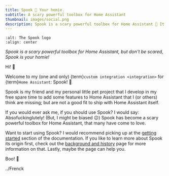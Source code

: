 ```yaml
---
title: Spook 👻 Your homie.
subtitle: A scary powerful toolbox for Home Assistant
thumbnail: images/social.png
description: Spook is a scary powerful toolbox for Home Assistant 👻 It can be installed as an custom integration in your Home Assistant via the Home Assistant Community Store.
---
```


```{image} ./images/logo.png
:alt: The Spook logo
:align: center
```

_Spook is a scary powerful toolbox for Home Assistant, but don't be scared, Spook is your homie!_

Hi! 👋

Welcome to my (one and only) {term}`custom integration <integration>` for {term}`Home Assistant`: Spook! 👻

Spook is my friend and my personal little pet project that I develop in my free spare time to add some features to Home Assistant that I (or others) think are missing; but are not a good fit to ship with Home Assistant itself.

If you would ever ask me, if you should use Spook? I would say: Absofuckinglutely! (But, I might be biased 😉) Spook has become a scary powerful toolbox for Home Assistant, that many have come to love.

Want to start using Spook? I would recommend picking up at the [getting started](about) section of the documentation. If you like to learn more about Spook its origin first, check out the [background and history](background_and_history) page for more information on that. Lastly, maybe the [](faq) page can help you.

Boo! 👻

../Frenck
